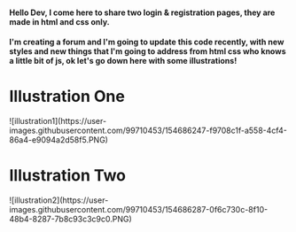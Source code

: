 <h4> Hello Dev, I come here to share two login & registration pages, they are made in html and css only.<h4>
  <p>I'm creating a forum and I'm going to update this code recently, with new styles and new things that I'm going to address from html css who knows a little bit of js, ok let's go down here with some illustrations!</p>
  
  <h1>Illustration One</h1>
  ![illustration1](https://user-images.githubusercontent.com/99710453/154686247-f9708c1f-a558-4cf4-86a4-e9094a2d58f5.PNG)

  <h1>Illustration Two</h1>
  ![illustration2](https://user-images.githubusercontent.com/99710453/154686287-0f6c730c-8f10-48b4-8287-7b8c93c3c9c0.PNG)
 
